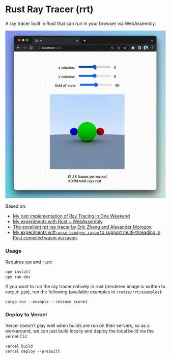 # Rust Ray Tracer (rrt)

A ray tracer built in Rust that can run in your browser via WebAssembly.

![demo](demo.gif)

Based on:
- [My rust implementation of Ray Tracing In One Weekend](https://github.com/jaymody/ray-tracing-rust)
- [My experiments with Rust + WebAssembly](https://github.com/jaymody/game-of-life)
- [The excellent rpt ray tracer by Eric Zhang and Alexander Morozov](https://github.com/ekzhang/rpt).
- [My experiments with `wasm-bindgen-rayon` to support multi-threading in Rust compiled wasm via rayon](https://github.com/jaymody/rust-rayon-wasm-demo/tree/main).

### Usage
Requires `npm` and `rust`:
```shell
npm install
npm run dev
```

If you want to run the ray tracer natively in rust (rendered image is written to `output.ppm`), run the following (available examples in `crates/rrt/examples`):
```shell
cargo run --example --release scene1
```

### Deploy to Vercel
Vercel doesn't play well when builds are run on their servers, so as a workaround, we can just build locally and deploy the local build via the vercel CLI:
```shell
vercel build
vercel deploy --prebuilt
```
